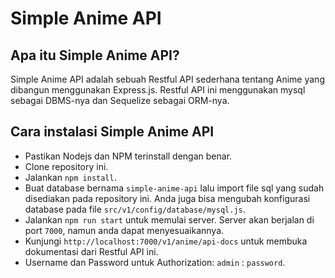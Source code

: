 # Simple Anime API

## Apa itu Simple Anime API?
Simple Anime API adalah sebuah Restful API sederhana tentang Anime yang dibangun menggunakan Express.js. Restful API ini menggunakan mysql sebagai DBMS-nya dan Sequelize sebagai ORM-nya.

## Cara instalasi Simple Anime API
- Pastikan Nodejs dan NPM terinstall dengan benar.
- Clone repository ini.
- Jalankan `npm install`.
- Buat database bernama `simple-anime-api` lalu import file sql yang sudah disediakan pada repository ini. Anda juga bisa mengubah konfigurasi database pada file `src/v1/config/database/mysql.js`.
- Jalankan `npm run start` untuk memulai server. Server akan berjalan di port `7000`, namun anda dapat menyesuaikannya.
- Kunjungi `http://localhost:7000/v1/anime/api-docs` untuk membuka dokumentasi dari Restful API ini.
- Username dan Password untuk Authorization: `admin` : `password`.
